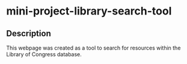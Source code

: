 # mini-project-library-search-tool

## Description

This webpage was created as a tool to search for resources within the Library of Congress database. 